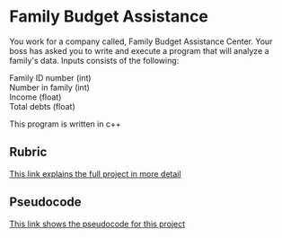 # Family Budget Assistance
You work for a company called, Family Budget Assistance Center. Your boss has asked you to write and execute a program that will analyze a family's data. Inputs consists of the following: 

Family ID number (int)  
Number in family (int)  
Income (float)  
Total debts (float)  

This program is written in c++

## Rubric 
[This link explains the full project in more detail](https://github.com/dirky9000/Family-Budget-Assistance/blob/main/docs/Family-Budget-Assistance-Rubric.pdf)

## Pseudocode 
[This link shows the pseudocode for this project](https://github.com/dirky9000/Family-Budget-Assistance/blob/main/docs/Family-Budget-Assistance-Pseudocode)
